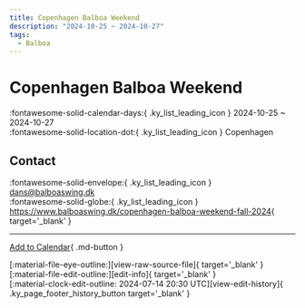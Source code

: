 ```yaml
---
title: Copenhagen Balboa Weekend
description: "2024-10-25 ~ 2024-10-27"
tags:
  - Balboa
---
```


# Copenhagen Balboa Weekend 

:fontawesome-solid-calendar-days:{ .ky_list_leading_icon } 2024-10-25 ~ 2024-10-27  
:fontawesome-solid-location-dot:{ .ky_list_leading_icon } Copenhagen  

## Contact

:fontawesome-solid-envelope:{ .ky_list_leading_icon } <dans@balboaswing.dk>  
:fontawesome-solid-globe:{ .ky_list_leading_icon } <https://www.balboaswing.dk/copenhagen-balboa-weekend-fall-2024>{ target='_blank' }  

---

[Add to Calendar](https://swing.news/ics/en/2024/dk/copenhagen-balboa-weekend-2024.ics){ .md-button }

<div class="ky_page_footer" markdown>
<div class="ky_page_footer_trailing" markdown="span">
[:material-file-eye-outline:][view-raw-source-file]{ target='_blank' }
[:material-file-edit-outline:][edit-info]{ target='_blank' }
</div>
<div class="ky_page_footer_leading" markdown="span">
[:material-clock-edit-outline: 2024-07-14 20:30 UTC][view-edit-history]{ .ky_page_footer_history_button target='_blank' }
</div>
</div>

[view-raw-source-file]: https://github.com/swingdance/events/blob/main/2024/dk/copenhagen-balboa-weekend-2024.json "View Raw Source File"
[edit-info]: https://github.com/swingdance/events/issues/new?assignees=&labels=update+event&projects=&template=03-update_entity.yml&title=%5B2024%2Fdk%5D%20Copenhagen%20Balboa%20Weekend&region=dk&year=2024&id=copenhagen-balboa-weekend-2024&name=Copenhagen%20Balboa%20Weekend&org_id= "Edit Info"

[view-edit-history]: https://github.com/swingdance/events/commits/main/2024/dk/copenhagen-balboa-weekend-2024.json "View Edit History"
